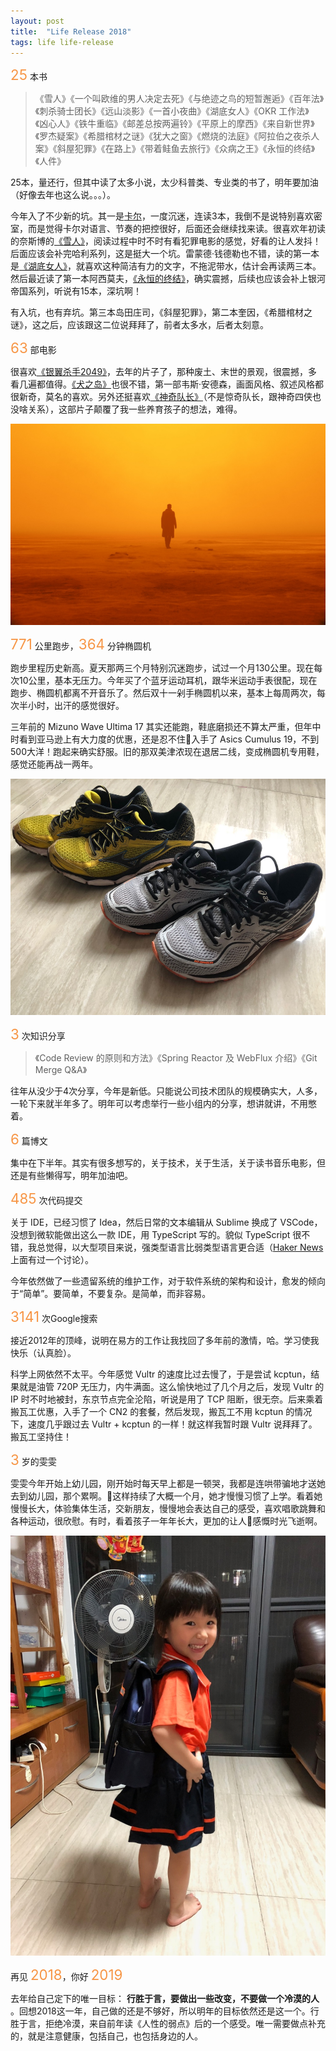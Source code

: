 ```yaml
---
layout: post
title:  "Life Release 2018"
tags: life life-release
---
```


<span style="color:#F79646; font-size: 1.6em;">25</span> 本书

> 《雪人》《一个叫欧维的男人决定去死》《与绝迹之鸟的短暂邂逅》《百年法》《刺杀骑士团长》《远山淡影》《一首小夜曲》《湖底女人》《OKR 工作法》《凶心人》《铁牛重临》《邮差总按两遍铃》《平原上的摩西》《来自新世界》《罗杰疑案》《希腊棺材之谜》《犹大之窗》《燃烧的法庭》《阿拉伯之夜杀人案》《斜屋犯罪》《在路上》《带着鲑鱼去旅行》《众病之王》《永恒的终结》《人件》

25本，量还行，但其中读了太多小说，太少科普类、专业类的书了，明年要加油（好像去年也这么说。。。）。

今年入了不少新的坑。其一是[卡尔](https://book.douban.com/author/4528641/)，一度沉迷，连读3本，我倒不是说特别喜欢密室，而是觉得卡尔对语言、节奏的把控很好，后面还会继续找来读。很喜欢年初读的奈斯博的[《雪人》](https://book.douban.com/subject/26729776/)，阅读过程中时不时有看犯罪电影的感觉，好看的让人发抖！后面应该会补完哈利系列，这是挺大一个坑。雷蒙德·钱德勒也不错，读的第一本是[《湖底女人》](https://book.douban.com/subject/26863349/)，就喜欢这种简洁有力的文字，不拖泥带水，估计会再读两三本。然后最近读了第一本阿西莫夫，[《永恒的终结》](https://book.douban.com/subject/25829693/)，确实震撼，后续也应该会补上银河帝国系列，听说有15本，深坑啊！

有入坑，也有弃坑。第三本岛田庄司，《斜屋犯罪》，第二本奎因，《希腊棺材之谜》，这之后，应该跟这二位说拜拜了，前者太多水，后者太刻意。

<span style="color:#F79646; font-size: 1.6em;">63</span> 部电影<br>

很喜欢[《银翼杀手2049》](https://movie.douban.com/subject/10512661/)，去年的片子了，那种废土、末世的景观，很震撼，多看几遍都值得。[《犬之岛》](https://movie.douban.com/subject/26640371/)也很不错，第一部韦斯·安德森，画面风格、叙述风格都很新奇，莫名的喜欢。另外还挺喜欢[《神奇队长》](https://movie.douban.com/subject/25834735/)（不是惊奇队长，跟神奇四侠也没啥关系），这部片子颠覆了我一些养育孩子的想法，难得。

![Blade Runner 2049](/images/blog/2018-12-31-life-release-2018/blade_runner_2049.jpg)

<span style="color:#F79646; font-size: 1.6em;">771</span> 公里跑步，<span style="color:#F79646; font-size: 1.6em;">364</span> 分钟椭圆机

跑步里程历史新高。夏天那两三个月特别沉迷跑步，试过一个月130公里。现在每次10公里，基本无压力。今年买了个蓝牙运动耳机，跟华米运动手表很配，现在跑步、椭圆机都离不开音乐了。然后双十一剁手椭圆机以来，基本上每周两次，每次半小时，出汗的感觉很好。

三年前的 Mizuno Wave Ultima 17 其实还能跑，鞋底磨损还不算太严重，但年中时看到亚马逊上有大力度的优惠，还是忍不住入手了 Asics Cumulus 19，不到500大洋！跑起来确实舒服。旧的那双美津浓现在退居二线，变成椭圆机专用鞋，感觉还能再战一两年。

![ultima17-cumulus19](/images/blog/2018-12-31-life-release-2018/ultima7-cumulus19.jpg)

<span style="color:#F79646; font-size: 1.6em;">3</span> 次知识分享

> 《Code Review 的原则和方法》《Spring Reactor 及 WebFlux 介绍》《Git Merge Q&A》

往年从没少于4次分享，今年是新低。只能说公司技术团队的规模确实大，人多，一轮下来就半年多了。明年可以考虑举行一些小组内的分享，想讲就讲，不用憋着。

<span style="color:#F79646; font-size: 1.6em;">6</span> 篇博文<br>

集中在下半年。其实有很多想写的，关于技术，关于生活，关于读书音乐电影，但还是有些懒得写，明年加油吧。

<span style="color:#F79646; font-size: 1.6em;">485</span> 次代码提交

关于 IDE，已经习惯了 Idea，然后日常的文本编辑从 Sublime 换成了 VSCode，没想到微软能做出这么一款 IDE，用 TypeScript 写的。貌似 TypeScript 很不错，我总觉得，以大型项目来说，强类型语言比弱类型语言更合适（[Haker News](https://news.ycombinator.com/item?id=17048446) 上面有过一个讨论）。

今年依然做了一些遗留系统的维护工作，对于软件系统的架构和设计，愈发的倾向于“简单”。要简单，不要复杂。是简单，而非容易。

<span style="color:#F79646; font-size: 1.6em;">3141</span> 次Google搜索

接近2012年的顶峰，说明在易方的工作让我找回了多年前的激情，哈。学习使我快乐（认真脸）。

科学上网依然不太平。今年感觉 Vultr 的速度比过去慢了，于是尝试 kcptun，结果就是油管 720P 无压力，内牛满面。这么愉快地过了几个月之后，发现 Vultr 的 IP 时不时地被封，东京节点完全沦陷，听说是用了 TCP 阻断，很无奈。后来乘着搬瓦工优惠，入手了一个 CN2 的套餐，然后发现，搬瓦工不用 kcptun 的情况下，速度几乎跟过去 Vultr + kcptun 的一样！就这样我暂时跟 Vultr 说拜拜了。搬瓦工坚持住！


<span style="color:#F79646; font-size: 1.6em;">3</span> 岁的雯雯

雯雯今年开始上幼儿园，刚开始时每天早上都是一顿哭，我都是连哄带骗地才送她去到幼儿园，那个累啊。这样持续了大概一个月，她才慢慢习惯了上学。看着她慢慢长大，体验集体生活，交新朋友，慢慢地会表达自己的感受，喜欢唱歌跳舞和各种运动，很欣慰。有时，看着孩子一年年长大，更加的让人感慨时光飞逝啊。

![ultima17-cumulus19](/images/blog/2018-12-31-life-release-2018/laura-kindergarden.jpg)

再见 <span style="color:#F79646; font-size: 1.6em;">2018</span>，你好 <span style="color:#F79646; font-size: 1.6em;">2019</span>

去年给自己定下的唯一目标： **行胜于言，要做出一些改变，不要做一个冷漠的人** 。回想2018这一年，自己做的还是不够好，所以明年的目标依然还是这一个。行胜于言，拒绝冷漠，来自前年读《人性的弱点》后的一个感受。唯一需要做点补充的，就是注意健康，包括自己，也包括身边的人。